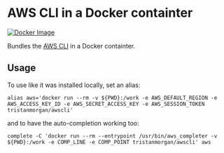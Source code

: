 # AWS CLI in a Docker containter

[![Docker Image](https://img.shields.io/badge/docker-tristanmorgan%2Fawscli-blue.svg)](https://hub.docker.com/r/tristanmorgan/awscli/)

Bundles the [AWS CLI](https://github.com/aws/aws-cli) in a Docker containter.

## Usage

To use like it was installed locally, set an alias:

    alias aws='docker run --rm -v ${PWD}:/work -e AWS_DEFAULT_REGION -e AWS_ACCESS_KEY_ID -e AWS_SECRET_ACCESS_KEY -e AWS_SESSION_TOKEN tristanmorgan/awscli'

and to have the auto-completion working too:

    complete -C 'docker run --rm --entrypoint /usr/bin/aws_completer -v ${PWD}:/work -e COMP_LINE -e COMP_POINT tristanmorgan/awscli' aws


